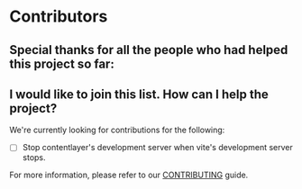 # Contributors

## Special thanks for all the people who had helped this project so far:

<!-- ALL-CONTRIBUTORS-LIST:START - Do not remove or modify this section -->
<!-- prettier-ignore-start -->
<!-- markdownlint-disable -->

<!-- markdownlint-restore -->
<!-- prettier-ignore-end -->

<!-- ALL-CONTRIBUTORS-LIST:END -->

## I would like to join this list. How can I help the project?

We're currently looking for contributions for the following:

- [ ] Stop contentlayer's development server when vite's development server stops.

For more information, please refer to our [CONTRIBUTING](CONTRIBUTING.md) guide.

